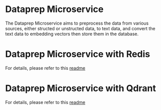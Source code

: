 # Dataprep Microservice

The Dataprep Microservice aims to preprocess the data from various sources, either structed or unstructed data, to text data, and convert the text data to embedding vectors then store them in the database.

# Dataprep Microservice with Redis

For details, please refer to this [readme](redis/README.md)

# Dataprep Microservice with Qdrant

For details, please refer to this [readme](qdrant/README.md)